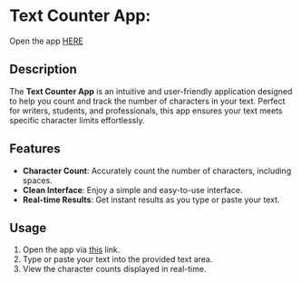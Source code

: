 # Text Counter App: 
Open the app [HERE](https://runarissu-textcounter.vercel.app/) 

## Description
The **Text Counter App** is an intuitive and user-friendly application designed to help you count and track the number of characters in your text. Perfect for writers, students, and professionals, this app ensures your text meets specific character limits effortlessly.

## Features
- **Character Count**: Accurately count the number of characters, including spaces.
- **Clean Interface**: Enjoy a simple and easy-to-use interface.
- **Real-time Results**: Get instant results as you type or paste your text.

## Usage
1. Open the app via [this](https://runarissu-textcounter.vercel.app/) link.
2. Type or paste your text into the provided text area.
3. View the character counts displayed in real-time.

